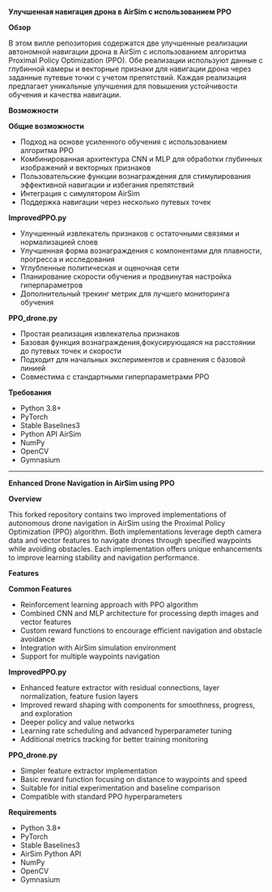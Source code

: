 **Улучшенная навигация дрона в AirSim с использованием PPO**

**Обзор**

В этом вилле репозитория содержатся две улучшенные реализации автономной навигации дрона в AirSim с использованием алгоритма Proximal Policy Optimization (PPO). Обе реализации используют данные с глубинной камеры и векторные признаки для навигации дрона через заданные путевые точки с учетом препятствий. Каждая реализация предлагает уникальные улучшения для повышения устойчивости обучения и качества навигации.

**Возможности**

**Общие возможности**

- Подход на основе усиленного обучения с использованием алгоритма PPO
- Комбинированная архитектура CNN и MLP для обработки глубинных изображений и векторных признаков
- Пользовательские функции вознаграждения для стимулирования эффективной навигации и избегания препятствий
- Интеграция с симулятором AirSim
- Поддержка навигации через несколько путевых точек
  
**ImprovedPPO.py**

- Улучшенный извлекатель признаков с остаточными связями и нормализацией слоев
- Улучшенная форма вознаграждения с компонентами для плавности, прогресса и исследования
- Углубленные политическая и оценочная сети
- Планирование скорости обучения и продвинутая настройка гиперпараметров
- Дополнительный трекинг метрик для лучшего мониторинга обучения
  
**PPO_drone.py**

- Простая реализация извлекательа признаков
- Базовая функция вознаграждения,фокусирующаяся на расстоянии до путевых точек и скорости
- Подходит для начальных экспериментов и сравнения с базовой линией
- Совместима с стандартными гиперпараметрами PPO

**Требования**
- Python 3.8+
- PyTorch
- Stable Baselines3
- Python API AirSim
- NumPy
- OpenCV
- Gymnasium

_________________________________________________________________________________________
**Enhanced Drone Navigation in AirSim using PPO**

**Overview**

This forked repository contains two improved implementations of autonomous drone navigation in AirSim using the Proximal Policy Optimization (PPO) algorithm. Both implementations leverage depth camera data and vector features to navigate drones through specified waypoints while avoiding obstacles. Each implementation offers unique enhancements to improve learning stability and navigation performance.

**Features**

**Common Features**

- Reinforcement learning approach with PPO algorithm
- Combined CNN and MLP architecture for processing depth images and vector features
- Custom reward functions to encourage efficient navigation and obstacle avoidance
- Integration with AirSim simulation environment
- Support for multiple waypoints navigation

**ImprovedPPO.py**

- Enhanced feature extractor with residual connections, layer normalization, feature fusion layers
- Improved reward shaping with components for smoothness, progress, and exploration
- Deeper policy and value networks
- Learning rate scheduling and advanced hyperparameter tuning
- Additional metrics tracking for better training monitoring
  
**PPO_drone.py**

- Simpler feature extractor implementation
- Basic reward function focusing on distance to waypoints and speed
- Suitable for initial experimentation and baseline comparison
- Compatible with standard PPO hyperparameters
  
**Requirements**

- Python 3.8+
- PyTorch
- Stable Baselines3
- AirSim Python API
- NumPy
- OpenCV
- Gymnasium
